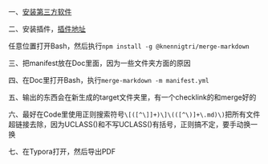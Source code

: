 一、[安装第三方软件](https://nodejs.org/zh-cn)

二、安装插件，[插件地址](https://github.com/knennigtri/merge-markdown)

任意位置打开Bash，然后执行`npm install -g @knennigtri/merge-markdown`

三、把manifest放在Doc里面，因为一些文件夹方面的原因

四、在Doc里打开Bash，执行`merge-markdown -m manifest.yml`

五、输出的东西会在新生成的target文件夹里，有一个checklink的和merge好的

六、最好在Code里使用正则搜索符号`\[([^\]]+)\]\(([^\)]+\.md)\)`把所有文件超链接去除，因为UCLASS()和不写UCLASS()有括号，正则搞不定，要手动换一换

七、在Typora打开，然后导出PDF